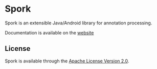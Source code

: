 # Spork

Spork is an extensible Java/Android library for annotation processing.

Documentation is available on the [website](http://sporklibrary.github.io)

## License

Spork is available through the [Apache License Version 2.0](http://www.apache.org/licenses/LICENSE-2.0).
